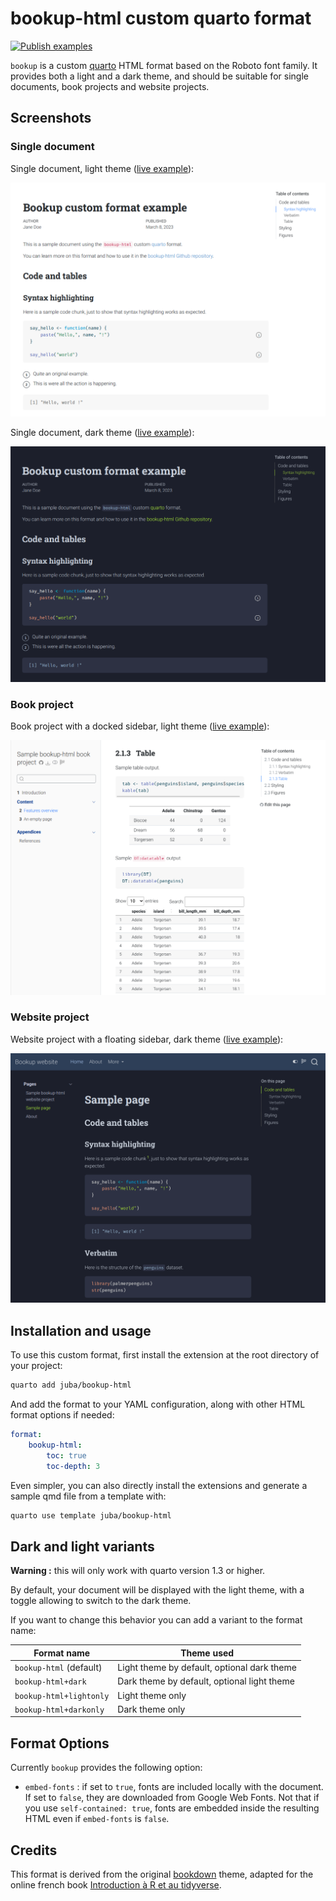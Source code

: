 # bookup-html custom quarto format

[![Publish examples](https://github.com/juba/bookup-html/actions/workflows/publish.yml/badge.svg)](https://github.com/juba/bookup-html/actions/workflows/publish.yml)


`bookup` is a custom [quarto](https://quarto.org) HTML format based on the Roboto font family. It provides both a light and a dark theme, and should be suitable for single documents, book projects and website projects.

## Screenshots

### Single document

Single document, light theme ([live example](https://juba.github.io/bookup-html/bookup.html)):

[![Single document light theme screenshot](screenshots/single_light.png)](https://juba.github.io/bookup-html/bookup.html)

Single document, dark theme ([live example](https://juba.github.io/bookup-html/bookup-dark.html)):

[![Single document dark theme screenshot](screenshots/single_dark.png)](https://juba.github.io/bookup-html/bookup-dark.html)

### Book project

Book project with a docked sidebar, light theme ([live example](https://juba.github.io/bookup-html/book/)):

[![Book project screenshot](screenshots/book_light.png)](https://juba.github.io/bookup-html/book/)


### Website project

Website project with a floating sidebar, dark theme ([live example](https://juba.github.io/bookup-html/website/)):

[![Website project screenshot](screenshots/website_dark.png)](https://juba.github.io/bookup-html/website/)

## Installation and usage

To use this custom format, first install the extension at the root directory of your project:

```bash
quarto add juba/bookup-html
```

And add the format to your YAML configuration, along with other HTML format options if needed:

```yaml
format:
    bookup-html:
        toc: true
        toc-depth: 3
```


Even simpler, you can also directly install the extensions and generate a sample qmd file from a template with:

```bash
quarto use template juba/bookup-html
```

## Dark and light variants

**Warning :** this will only work with quarto version 1.3 or higher.

By default, your document will be displayed with the light theme, with a toggle allowing to switch to the dark theme.

If you want to change this behavior you can add a variant to the format name:

| Format name             | Theme used                                  |
| ----------------------- | ------------------------------------------- |
| `bookup-html` (default) | Light theme by default, optional dark theme |
| `bookup-html+dark`      | Dark theme by default, optional light theme |
| `bookup-html+lightonly` | Light theme only                            |
| `bookup-html+darkonly`  | Dark theme only                             |


## Format Options


Currently `bookup` provides the following option:

- `embed-fonts` : if set to `true`, fonts are included locally with the document. If set to `false`, they are downloaded from Google Web Fonts. Not that if you use `self-contained: true`, fonts are embedded inside the resulting HTML even if `embed-fonts` is `false`.


## Credits

This format is derived from the original [bookdown](https://bookdown.org) theme, adapted for the online french book [Introduction à R et au tidyverse](https://juba.github.io/tidyverse).

